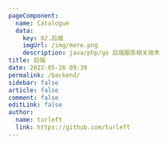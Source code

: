 ```yaml
---
pageComponent:
  name: Catalogue
  data:
    key: 02.后端
    imgUrl: /img/more.png
    description: java/php/go 后端服务相关技术
title: 后端
date: 2022-05-26 09:39
permalink: /backend/
sidebar: false
article: false
comment: false
editLink: false
author:
  name: turleft
  link: https://github.com/turleft
---
```

